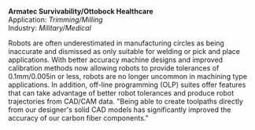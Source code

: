 **Armatec Survivability/Ottobock Healthcare**
<br />Application: *Trimming/Milling*
<br />Industry: *Military/Medical*

Robots are often underestimated in manufacturing circles as being inaccurate and dismissed as only suitable for welding or pick and place applications. With better accuracy machine designs and improved calibration methods now allowing robots to provide tolerances of 0.1mm/0.005in or less, robots are no longer uncommon in machining type applications. In addition, off-line programming (OLP) suites offer features that can take advantage of better robot tolerances and produce robot trajectories from CAD/CAM data. "Being able to create toolpaths directly from our designer's solid CAD models has significantly improved the accuracy of our carbon fiber components."
